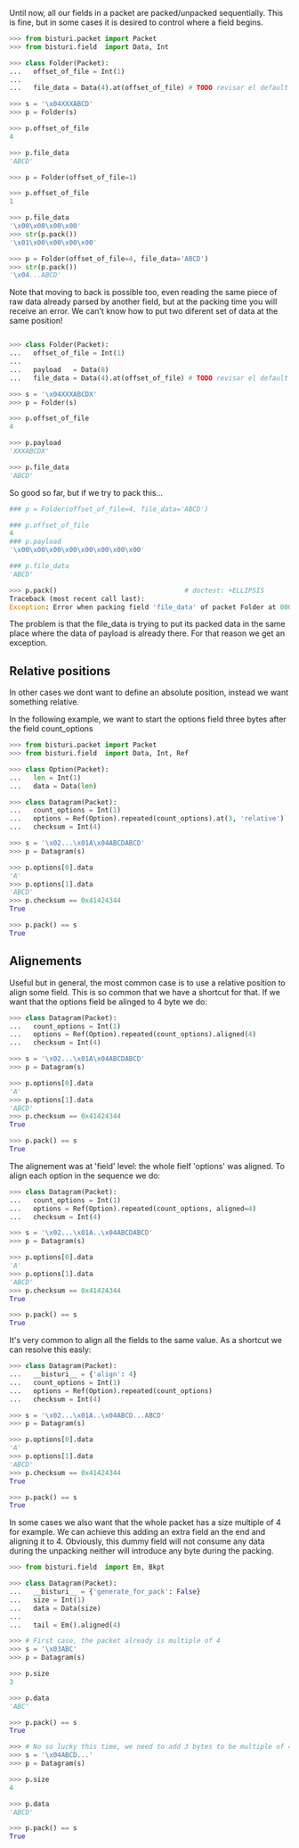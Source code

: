 Until now, all our fields in a packet are packed/unpacked sequentially.
This is fine, but in some cases it is desired to control where a field begins.

```python
>>> from bisturi.packet import Packet
>>> from bisturi.field  import Data, Int 

>>> class Folder(Packet):
...   offset_of_file = Int(1)
...
...   file_data = Data(4).at(offset_of_file) # TODO revisar el default de esto

```


```python
>>> s = '\x04XXXABCD'
>>> p = Folder(s)

>>> p.offset_of_file
4

>>> p.file_data
'ABCD'

```

```python
>>> p = Folder(offset_of_file=1)

>>> p.offset_of_file
1

>>> p.file_data
'\x00\x00\x00\x00'
>>> str(p.pack())
'\x01\x00\x00\x00\x00'

>>> p = Folder(offset_of_file=4, file_data='ABCD')
>>> str(p.pack())
'\x04...ABCD'

```

Note that moving to back is possible too, even reading the same piece of raw data 
already parsed by another field, but at the packing time you will receive an error.
We can't know how to put two diferent set of data at the same position!

```python

>>> class Folder(Packet):
...   offset_of_file = Int(1)
...   
...   payload   = Data(8)
...   file_data = Data(4).at(offset_of_file) # TODO revisar el default de esto

```

```python
>>> s = '\x04XXXABCDX'
>>> p = Folder(s)

>>> p.offset_of_file
4

>>> p.payload
'XXXABCDX'

>>> p.file_data
'ABCD'

```

So good so far, but if we try to pack this...

```python
### p = Folder(offset_of_file=4, file_data='ABCD')

### p.offset_of_file
4
### p.payload
'\x00\x00\x00\x00\x00\x00\x00\x00'

### p.file_data
'ABCD'

>>> p.pack()                                # doctest: +ELLIPSIS
Traceback (most recent call last):
Exception: Error when packing field 'file_data' of packet Folder at 00000004...Collision detected with previous fragment 00000...-00000009...

```

The problem is that the file_data is trying to put its packed data in the same place where the data of payload is already there.
For that reason we get an exception.

Relative positions
------------------

In other cases we dont want to define an absolute position, instead we want something
relative.

In the following example, we want to start the options field three bytes after the
field count_options

```python
>>> from bisturi.packet import Packet
>>> from bisturi.field  import Data, Int, Ref

>>> class Option(Packet):
...   len = Int(1)
...   data = Data(len)

>>> class Datagram(Packet):
...   count_options = Int(1)
...   options = Ref(Option).repeated(count_options).at(3, 'relative')
...   checksum = Int(4)

>>> s = '\x02...\x01A\x04ABCDABCD'
>>> p = Datagram(s)

>>> p.options[0].data
'A'
>>> p.options[1].data
'ABCD'
>>> p.checksum == 0x41424344
True

>>> p.pack() == s
True

```

Alignements
-----------

Useful but in general, the most common case is to use a relative position to align
some field. This is so common that we have a shortcut for that.
If we want that the options field be alinged to 4 byte we do:

```python
>>> class Datagram(Packet):
...   count_options = Int(1)
...   options = Ref(Option).repeated(count_options).aligned(4)
...   checksum = Int(4)

>>> s = '\x02...\x01A\x04ABCDABCD'
>>> p = Datagram(s)

>>> p.options[0].data
'A'
>>> p.options[1].data
'ABCD'
>>> p.checksum == 0x41424344
True

>>> p.pack() == s
True

```

The alignement was at 'field' level: the whole fielf 'options' was aligned.
To align each option in the sequence we do:

```python
>>> class Datagram(Packet):
...   count_options = Int(1)
...   options = Ref(Option).repeated(count_options, aligned=4)
...   checksum = Int(4)

>>> s = '\x02...\x01A..\x04ABCDABCD'
>>> p = Datagram(s)

>>> p.options[0].data
'A'
>>> p.options[1].data
'ABCD'
>>> p.checksum == 0x41424344
True

>>> p.pack() == s
True

```

It's very common to align all the fields to the same value. As a shortcut we can
resolve this easly:

```python
>>> class Datagram(Packet):
...   __bisturi__ = {'align': 4}
...   count_options = Int(1)
...   options = Ref(Option).repeated(count_options)
...   checksum = Int(4)

>>> s = '\x02...\x01A..\x04ABCD...ABCD'
>>> p = Datagram(s)

>>> p.options[0].data
'A'
>>> p.options[1].data
'ABCD'
>>> p.checksum == 0x41424344
True

>>> p.pack() == s
True

```

In some cases we also want that the whole packet has a size multiple of 4 for example.
We can achieve this adding an extra field an the end and aligning it to 4.
Obviously, this dummy field will not consume any data during the unpacking neither
will introduce any byte during the packing.

```python
>>> from bisturi.field  import Em, Bkpt

>>> class Datagram(Packet):
...   __bisturi__ = {'generate_for_pack': False}
...   size = Int(1)
...   data = Data(size)
...
...   tail = Em().aligned(4)

>>> # First case, the packet already is multiple of 4
>>> s = '\x03ABC'
>>> p = Datagram(s)

>>> p.size
3

>>> p.data
'ABC'

>>> p.pack() == s
True

>>> # No so lucky this time, we need to add 3 bytes to be multiple of 4
>>> s = '\x04ABCD...'
>>> p = Datagram(s)

>>> p.size
4

>>> p.data
'ABCD'

>>> p.pack() == s
True


```
